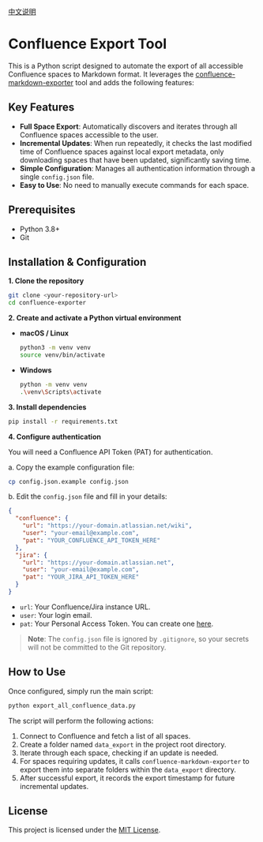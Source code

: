 [中文说明](README_zh.md)

# Confluence Export Tool

This is a Python script designed to automate the export of all accessible Confluence spaces to Markdown format. It leverages the [confluence-markdown-exporter](https://github.com/confluence-publisher/confluence-markdown-exporter) tool and adds the following features:

## Key Features

- **Full Space Export**: Automatically discovers and iterates through all Confluence spaces accessible to the user.
- **Incremental Updates**: When run repeatedly, it checks the last modified time of Confluence spaces against local export metadata, only downloading spaces that have been updated, significantly saving time.
- **Simple Configuration**: Manages all authentication information through a single `config.json` file.
- **Easy to Use**: No need to manually execute commands for each space.

## Prerequisites

- Python 3.8+
- Git

## Installation & Configuration

**1. Clone the repository**

```bash
git clone <your-repository-url>
cd confluence-exporter
```

**2. Create and activate a Python virtual environment**

- **macOS / Linux**
  ```bash
  python3 -m venv venv
  source venv/bin/activate
  ```
- **Windows**
  ```bash
  python -m venv venv
  .\venv\Scripts\activate
  ```

**3. Install dependencies**

```bash
pip install -r requirements.txt
```

**4. Configure authentication**

You will need a Confluence API Token (PAT) for authentication.

a. Copy the example configuration file:

```bash
cp config.json.example config.json
```

b. Edit the `config.json` file and fill in your details:

```json
{
  "confluence": {
    "url": "https://your-domain.atlassian.net/wiki",
    "user": "your-email@example.com",
    "pat": "YOUR_CONFLUENCE_API_TOKEN_HERE"
  },
  "jira": {
    "url": "https://your-domain.atlassian.net",
    "user": "your-email@example.com",
    "pat": "YOUR_JIRA_API_TOKEN_HERE"
  }
}
```

- `url`: Your Confluence/Jira instance URL.
- `user`: Your login email.
- `pat`: Your Personal Access Token. You can create one [here](https://support.atlassian.com/atlassian-account/docs/manage-api-tokens-for-your-atlassian-account/).

> **Note**: The `config.json` file is ignored by `.gitignore`, so your secrets will not be committed to the Git repository.

## How to Use

Once configured, simply run the main script:

```bash
python export_all_confluence_data.py
```

The script will perform the following actions:
1. Connect to Confluence and fetch a list of all spaces.
2. Create a folder named `data_export` in the project root directory.
3. Iterate through each space, checking if an update is needed.
4. For spaces requiring updates, it calls `confluence-markdown-exporter` to export them into separate folders within the `data_export` directory.
5. After successful export, it records the export timestamp for future incremental updates.

## License

This project is licensed under the [MIT License](https://choosealicense.com/licenses/mit/).